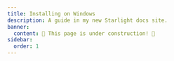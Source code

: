 ```yaml
---
title: Installing on Windows
description: A guide in my new Starlight docs site.
banner:
  content: 🚧 This page is under construction! 🚧
sidebar:
  order: 1
---
```


